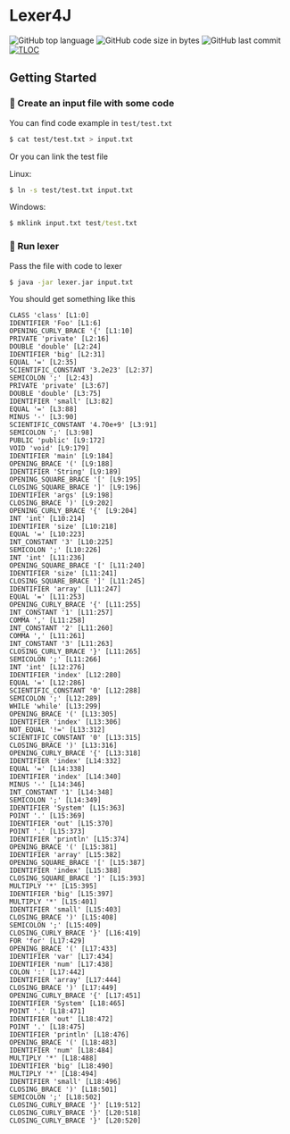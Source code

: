 # Lexer4J

![GitHub top language](https://img.shields.io/github/languages/top/DavidArutiunian/lexer4j.svg)
![GitHub code size in bytes](https://img.shields.io/github/languages/code-size/DavidArutiunian/lexer4j.svg)
![GitHub last commit](https://img.shields.io/github/last-commit/DavidArutiunian/lexer4j.svg)
[![TLOC](https://tokei.rs/b1/github/DavidArutiunian/lexer4j)](https://github.com/DavidArutiunian/lexer4j)


## Getting Started

### 📃 Create an input file with some code

You can find code example in `test/test.txt`

```bash
$ cat test/test.txt > input.txt
```

Or you can link the test file

Linux:
```bash
$ ln -s test/test.txt input.txt
```

Windows:
```cmd
$ mklink input.txt test/test.txt
```

### 🚀 Run lexer

Pass the file with code to lexer

```bash
$ java -jar lexer.jar input.txt
```

You should get something like this

```
CLASS 'class' [L1:0]
IDENTIFIER 'Foo' [L1:6]
OPENING_CURLY_BRACE '{' [L1:10]
PRIVATE 'private' [L2:16]
DOUBLE 'double' [L2:24]
IDENTIFIER 'big' [L2:31]
EQUAL '=' [L2:35]
SCIENTIFIC_CONSTANT '3.2e23' [L2:37]
SEMICOLON ';' [L2:43]
PRIVATE 'private' [L3:67]
DOUBLE 'double' [L3:75]
IDENTIFIER 'small' [L3:82]
EQUAL '=' [L3:88]
MINUS '-' [L3:90]
SCIENTIFIC_CONSTANT '4.70e+9' [L3:91]
SEMICOLON ';' [L3:98]
PUBLIC 'public' [L9:172]
VOID 'void' [L9:179]
IDENTIFIER 'main' [L9:184]
OPENING_BRACE '(' [L9:188]
IDENTIFIER 'String' [L9:189]
OPENING_SQUARE_BRACE '[' [L9:195]
CLOSING_SQUARE_BRACE ']' [L9:196]
IDENTIFIER 'args' [L9:198]
CLOSING_BRACE ')' [L9:202]
OPENING_CURLY_BRACE '{' [L9:204]
INT 'int' [L10:214]
IDENTIFIER 'size' [L10:218]
EQUAL '=' [L10:223]
INT_CONSTANT '3' [L10:225]
SEMICOLON ';' [L10:226]
INT 'int' [L11:236]
OPENING_SQUARE_BRACE '[' [L11:240]
IDENTIFIER 'size' [L11:241]
CLOSING_SQUARE_BRACE ']' [L11:245]
IDENTIFIER 'array' [L11:247]
EQUAL '=' [L11:253]
OPENING_CURLY_BRACE '{' [L11:255]
INT_CONSTANT '1' [L11:257]
COMMA ',' [L11:258]
INT_CONSTANT '2' [L11:260]
COMMA ',' [L11:261]
INT_CONSTANT '3' [L11:263]
CLOSING_CURLY_BRACE '}' [L11:265]
SEMICOLON ';' [L11:266]
INT 'int' [L12:276]
IDENTIFIER 'index' [L12:280]
EQUAL '=' [L12:286]
SCIENTIFIC_CONSTANT '0' [L12:288]
SEMICOLON ';' [L12:289]
WHILE 'while' [L13:299]
OPENING_BRACE '(' [L13:305]
IDENTIFIER 'index' [L13:306]
NOT_EQUAL '!=' [L13:312]
SCIENTIFIC_CONSTANT '0' [L13:315]
CLOSING_BRACE ')' [L13:316]
OPENING_CURLY_BRACE '{' [L13:318]
IDENTIFIER 'index' [L14:332]
EQUAL '=' [L14:338]
IDENTIFIER 'index' [L14:340]
MINUS '-' [L14:346]
INT_CONSTANT '1' [L14:348]
SEMICOLON ';' [L14:349]
IDENTIFIER 'System' [L15:363]
POINT '.' [L15:369]
IDENTIFIER 'out' [L15:370]
POINT '.' [L15:373]
IDENTIFIER 'println' [L15:374]
OPENING_BRACE '(' [L15:381]
IDENTIFIER 'array' [L15:382]
OPENING_SQUARE_BRACE '[' [L15:387]
IDENTIFIER 'index' [L15:388]
CLOSING_SQUARE_BRACE ']' [L15:393]
MULTIPLY '*' [L15:395]
IDENTIFIER 'big' [L15:397]
MULTIPLY '*' [L15:401]
IDENTIFIER 'small' [L15:403]
CLOSING_BRACE ')' [L15:408]
SEMICOLON ';' [L15:409]
CLOSING_CURLY_BRACE '}' [L16:419]
FOR 'for' [L17:429]
OPENING_BRACE '(' [L17:433]
IDENTIFIER 'var' [L17:434]
IDENTIFIER 'num' [L17:438]
COLON ':' [L17:442]
IDENTIFIER 'array' [L17:444]
CLOSING_BRACE ')' [L17:449]
OPENING_CURLY_BRACE '{' [L17:451]
IDENTIFIER 'System' [L18:465]
POINT '.' [L18:471]
IDENTIFIER 'out' [L18:472]
POINT '.' [L18:475]
IDENTIFIER 'println' [L18:476]
OPENING_BRACE '(' [L18:483]
IDENTIFIER 'num' [L18:484]
MULTIPLY '*' [L18:488]
IDENTIFIER 'big' [L18:490]
MULTIPLY '*' [L18:494]
IDENTIFIER 'small' [L18:496]
CLOSING_BRACE ')' [L18:501]
SEMICOLON ';' [L18:502]
CLOSING_CURLY_BRACE '}' [L19:512]
CLOSING_CURLY_BRACE '}' [L20:518]
CLOSING_CURLY_BRACE '}' [L20:520]
```
